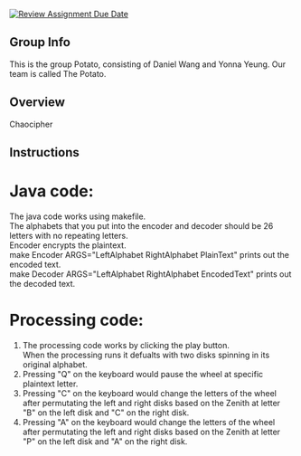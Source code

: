 [![Review Assignment Due Date](https://classroom.github.com/assets/deadline-readme-button-24ddc0f5d75046c5622901739e7c5dd533143b0c8e959d652212380cedb1ea36.svg)](https://classroom.github.com/a/ecp4su41)
## Group Info
This is the group Potato, consisting of Daniel Wang and Yonna Yeung. Our team is called The Potato. <br />
## Overview
Chaocipher <br />
## Instructions

# Java code:
The java code works using makefile. <br />
The alphabets that you put into the encoder and decoder should be 26 letters with no repeating letters. <br />
Encoder encrypts the plaintext. <br />
make Encoder ARGS="LeftAlphabet RightAlphabet PlainText" prints out the encoded text. <br />
make Decoder ARGS="LeftAlphabet RightAlphabet EncodedText" prints out the decoded text. <br />

# Processing code:
1. The processing code works by clicking the play button. <br />
When the processing runs it defualts with two disks spinning in its original alphabet.<br />
2. Pressing "Q" on the keyboard would pause the wheel at specific plaintext letter. <br />
3. Pressing "C" on the keyboard would change the letters of the wheel after permutating the left and right disks based on the Zenith at letter "B" on the left disk and "C" on the right disk. <br />
4. Pressing "A" on the keyboard would change the letters of the wheel after permutating the left and right disks based on the Zenith at letter "P" on the left disk and "A" on the right disk. <br />
